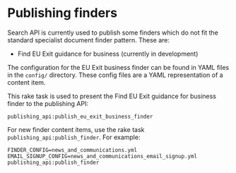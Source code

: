 # Publishing finders

Search API is currently used to publish some finders which do not fit
the standard specialist document finder pattern. These are:

- Find EU Exit guidance for business (currently in development)

The configuration for the EU Exit business finder can be found in YAML files in
the `config/` directory. These config files are a YAML representation
of a content item.

This rake task is used to present the Find EU Exit guidance for business finder to the
publishing API:

```
publishing_api:publish_eu_exit_business_finder
```

For new finder content items, use the rake task `publishing_api:publish_finder`. For example:

```
FINDER_CONFIG=news_and_communications.yml EMAIL_SIGNUP_CONFIG=news_and_communications_email_signup.yml publishing_api:publish_finder
```
